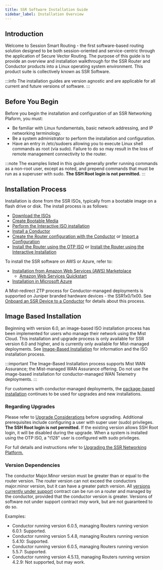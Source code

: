 ```yaml
---
title: SSR Software Installation Guide
sidebar_label: Installation Overview
---
```

## Introduction
Welcome to Session Smart Routing - the first software-based routing solution designed to be both session-oriented and service-centric through the application of Secure Vector Routing. The purpose of this guide is to provide an overview and installation walkthrough for the SSR Router and Conductor products into a Linux operating system environment. This product suite is collectively known as SSR Software.

:::info
The installation guides are version agnostic and are applicable for all current and future versions of software.
:::

## Before You Begin
Before you begin the installation and configuration of an SSR Networking Plaform, you must:
- Be familiar with Linux fundamentals, basic network addressing, and IP networking terminology. 
- Be a system administrator to perform the installation and configuration.
- Have an entry in /etc/sudoers allowing you to execute Linux shell commands as root (via sudo). Failure to do so may result in the loss of remote management connectivity to the router. 

:::note
The examples listed in this guide generally prefer running commands as a non-root user, except as noted, and prepend commands that must be run as a superuser with sudo. **The SSH Root login is not permitted.** 
:::

## Installation Process
Installation is done from the SSR ISOs, typically from a bootable image on a flash drive or disk. The install process is as follows:
- [Download the ISOs](intro_downloading_iso.md)
- [Create Bootable Media](intro_creating_bootable_usb.md)
- [Perform the Interactive ISO installation](intro_installation_bootable_media.mdx) 
- [Install a Conductor](single_conductor_install.mdx)
- [Create the Router configuration with the Conductor](intro_basic_router_config.md) or [Import a Configuration](single_conductor_config.md)
- [Install the Router using the OTP ISO](intro_otp_iso_install.mdx) or [Install the Router using the Interactive Installation](intro_installation_bootable_media.mdx)

To install the SSR software on AWS or Azure, refer to: 
 - [Installation from Amazon Web Services (AWS) Marketplace](intro_installation_aws.md)
    - [Amazon Web Services Quickstart](intro_installation_quickstart_aws.md)
 - [Installation in Microsoft Azure](intro_installation_azure.md)   

A Mist-redirect ZTP process for Conductor-managed deployments is supported on Juniper branded hardware devices - the SSR1x0/1x00. See [Onboard an SSR Device to a Conductor](onboard_ssr_to_conductor.md) for details about this process.

## Image Based Installation

Beginning with version 6.0, an image-based ISO installation process has been implemented for users who manage their network using the Mist Cloud. This installation and upgrade process is only available for SSR version 6.0 and higher, and is currently only available for Mist-managed deployments. See [Image-Based Installation](intro_installation_image.md) for information and the ISO installation process.

:::important
The Image-Based Installation process supports Mist WAN Assurance; the Mist-managed WAN Assurance offering. Do not use the image-based installation for conductor-managed WAN Telemetry deployments.
:::

For customers with conductor-managed deployments, the [package-based installation](intro_installation_bootable_media.mdx) continues to be used for upgrades and new installations.

### Regarding Upgrades

Please refer to [Upgrade Considerations](intro_upgrade_considerations.md) before upgrading. Additional prerequisites include configuring a user with super user (sudo) privileges. **The SSH Root login is not permitted.** If the existing version allows SSH Root login, it will be disabled during the upgrade. When a system is installed using the OTP ISO, a "t128" user is configured with sudo privileges. 

For full details and instructions refer to [Upgrading the SSR Networking Platform.](intro_upgrading.md)

### Version Dependencies

The conductor Major.Minor version must be greater than or equal to the router version. The router version can not exceed the conductors major.minor version, but it can have a greater patch version. All [versions currently under support](about_support_policy.md) contract can be run on a router and managed by the conductor, provided that the conductor version is greater. Versions of software not under support contract *may* work, but are not guaranteed to do so.  

Examples:
- Conductor running version 6.0.5, managing Routers running version 6.0.1: Supported.
- Conductor running version 5.4.8, managing Routers running version 5.4.10: Supported.
- Conductor running version 6.0.5, managing Routers running version 5.5.7: Supported.
- Conductor running version 4.5.13, managing Routers running version 4.2.9: Not supported, but may work.





